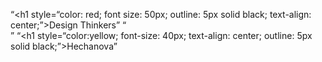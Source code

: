 “<h1 style=“color: red; font size: 50px; outline: 5px solid black; text-align: center;”>Design Thinkers</h1>”
“<br>”
“<h1 style=“color:yellow; font-size: 40px; text-align: center; outline: 5px solid black;”>Hechanova</h1>”
